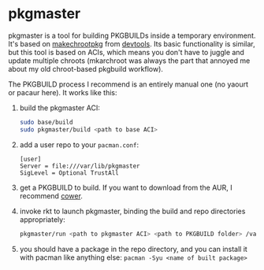 # pkgmaster

pkgmaster is a tool for building PKGBUILDs inside a temporary environment. It's based on [makechrootpkg](https://git.archlinux.org/devtools.git/tree/makechrootpkg.in) from [devtools](https://www.archlinux.org/packages/extra/any/devtools/). Its basic functionality is similar, but this tool is based on ACIs, which means you don't have to juggle and update multiple chroots (mkarchroot was always the part that annoyed me about my old chroot-based pkgbuild workflow).

The PKGBUILD process I recommend is an entirely manual one (no yaourt or pacaur here). It works like this:

1. build the pkgmaster ACI:

    ```bash
    sudo base/build
    sudo pkgmaster/build <path to base ACI>
    ```

2. add a user repo to your `pacman.conf`:

    ```
    [user]
    Server = file:///var/lib/pkgmaster
    SigLevel = Optional TrustAll
    ```

3. get a PKGBUILD to build. If you want to download from the AUR, I recommend [cower](https://github.com/falconindy/cower).

4. invoke rkt to launch pkgmaster, binding the build and repo directories appropriately:

    ```bash
    pkgmaster/run <path to pkgmaster ACI> <path to PKGBUILD folder> /var/lib/pkgmaster
    ```

5. you should have a package in the repo directory, and you can install it with pacman like anything else: `pacman -Syu <name of built package>`
